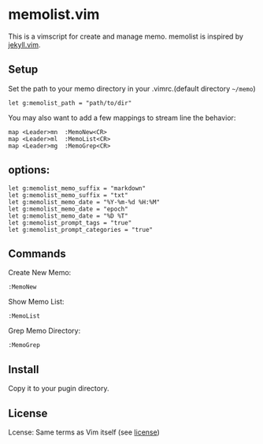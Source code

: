 # memolist.vim

This is a vimscript for create and manage memo.
memolist is inspired by [jekyll.vim](https://github.com/csexton/jekyll.vim).

## Setup

Set the path to your memo directory in your .vimrc.(default directory `~/memo`)

    let g:memolist_path = "path/to/dir"

You may also want to add a few mappings to stream line the behavior:

    map <Leader>mn  :MemoNew<CR>
    map <Leader>ml  :MemoList<CR>
    map <Leader>mg  :MemoGrep<CR>

## options:

    let g:memolist_memo_suffix = "markdown"
    let g:memolist_memo_suffix = "txt"
    let g:memolist_memo_date = "%Y-%m-%d %H:%M"
    let g:memolist_memo_date = "epoch"
    let g:memolist_memo_date = "%D %T"
    let g:memolist_prompt_tags = "true"
    let g:memolist_prompt_categories = "true"

## Commands

Create New Memo:

    :MemoNew

Show Memo List:

    :MemoList

Grep Memo Directory:

    :MemoGrep

## Install

Copy it to your pugin directory.

## License

Lcense: Same terms as Vim itself (see [license](http://vimdoc.sourceforge.net/htmldoc/uganda.html#license))
